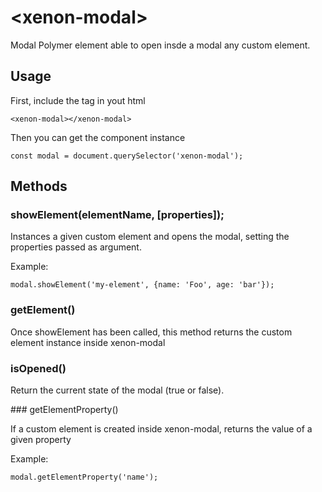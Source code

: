 # \<xenon-modal\>

Modal Polymer element able to open insde a modal any custom element.

## Usage

First, include the <xenon-modal> tag in yout html


```
<xenon-modal></xenon-modal>
```

Then you can get the component instance

```
const modal = document.querySelector('xenon-modal');
```

## Methods

### showElement(elementName, [properties]);

Instances a given custom element and opens the modal, setting the properties passed as argument.

Example:

```
modal.showElement('my-element', {name: 'Foo', age: 'bar'});
```

### getElement()

Once showElement has been called, this method returns the custom element instance inside xenon-modal

### isOpened()

Return the current state of the modal (true or false).

### getElementProperty()

If a custom element is created inside xenon-modal, returns the value of a given property

Example:
```
modal.getElementProperty('name');
```
